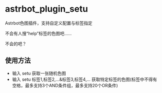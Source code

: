 # astrbot_plugin_setu

Astrbot色图插件，支持自定义配置与标签指定

不会有人搜“help”标签的色图吧……

不会的吧？

## 使用方法

- 输入 setu 获取一张随机色图
- 输入 setu 标签1,标签2,...&标签3,标签4,... 获取特定标签的色图(标签中不得有空格，最多支持3个AND条件组，最多支持20个OR条件)
